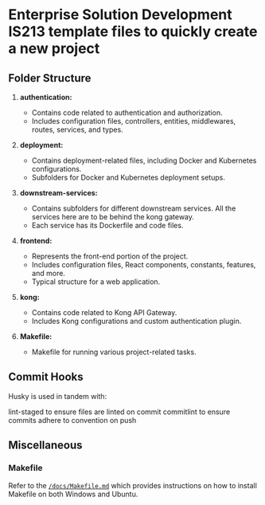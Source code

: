 # Enterprise Solution Development IS213 template files to quickly create a new project
## Folder Structure

1. **authentication:**
   - Contains code related to authentication and authorization.
   - Includes configuration files, controllers, entities, middlewares, routes, services, and types.

2. **deployment:**
   - Contains deployment-related files, including Docker and Kubernetes configurations.
   - Subfolders for Docker and Kubernetes deployment setups.

3. **downstream-services:**
   - Contains subfolders for different downstream services. All the services here are to be behind the kong gateway.
   - Each service has its Dockerfile and code files.

4. **frontend:**
   - Represents the front-end portion of the project.
   - Includes configuration files, React components, constants, features, and more.
   - Typical structure for a web application.

5. **kong:**
   - Contains code related to Kong API Gateway.
   - Includes Kong configurations and custom authentication plugin.

6. **Makefile:**
   - Makefile for running various project-related tasks.

## Commit Hooks
Husky is used in tandem with:

lint-staged to ensure files are linted on commit
commitlint to ensure commits adhere to convention on push


## Miscellaneous
### Makefile
Refer to the [`/docs/Makefile.md`](/docs/Makefile.md) which provides instructions on how to install Makefile on both Windows and Ubuntu.
